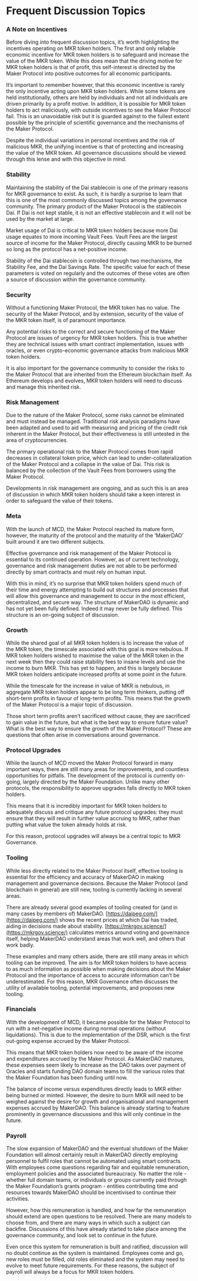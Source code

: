 # Frequent Discussion Topics

### A Note on Incentives

Before diving into frequent discussion topics, it’s worth highlighting the incentives operating on MKR token holders. The first and only reliable economic incentive for MKR token holders is to safeguard and increase the value of the MKR token. While this does mean that the driving motive for MKR token holders is that of profit, this self-interest is directed by the Maker Protocol into positive outcomes for all economic participants.

It’s important to remember however, that this economic incentive is rarely the only incentive acting upon MKR token holders. While some tokens are held institutionally, others are held by individuals and not all individuals are driven primarily by a profit motive. In addition, it is possible for MKR token holders to act maliciously, with outside incentives to see the Maker Protocol fail. This is an unavoidable risk but it is guarded against to the fullest extent possible by the principle of scientific governance and the mechanisms of the Maker Protocol.

Despite the individual variations in personal incentives and the risk of malicious MKR, the unifying incentive is that of protecting and increasing the value of the MKR token. All governance discussions should be viewed through this lense and with this objective in mind.

### Stability

Maintaining the stability of the Dai stablecoin is one of the primary reasons for MKR governance to exist. As such, it is hardly a surprise to learn that this is one of the most commonly discussed topics among the governance community. The primary product of the Maker Protocol is the stablecoin Dai. If Dai is not kept stable, it is not an effective stablecoin and it will not be used by the market at large.

Market usage of Dai is critical to MKR token holders because more Dai usage equates to more incoming Vault Fees. Vault Fees are the largest source of income for the Maker Protocol, directly causing MKR to be burned so long as the protocol has a net-positive income.

Stability of the Dai stablecoin is controlled through two mechanisms, the Stability Fee, and the Dai Savings Rate. The specific value for each of these parameters is voted on regularly and the outcomes of these votes are often a source of discussion within the governance community.

### Security

Without a functioning Maker Protocol, the MKR token has no value. The security of the Maker Protocol, and by extension, security of the value of the MKR token itself, is of paramount importance.

Any potential risks to the correct and secure functioning of the Maker Protocol are issues of urgency for MKR token holders. This is true whether they are technical issues with smart contract implementation, issues with oracles, or even crypto-economic governance attacks from malicious MKR token holders.

It is also important for the governance community to consider the risks to the Maker Protocol that are inherited from the Ethereum blockchain itself. As Ethereum develops and evolves, MKR token holders will need to discuss and manage this inherited risk.

### Risk Management

Due to the nature of the Maker Protocol, some risks cannot be eliminated and must instead be managed. Traditional risk analysis paradigms have been adapted and used to aid with measuring and pricing of the credit risk inherent in the Maker Protocol, but their effectiveness is still untested in the area of cryptocurrencies.

The primary operational risk to the Maker Protocol comes from rapid decreases in collateral token price, which can lead to under-collateralization of the Maker Protocol and a collapse in the value of Dai. This risk is balanced by the collection of the Vault Fees from borrowers using the Maker Protocol.

Developments in risk management are ongoing, and as such this is an area of discussion in which MKR token holders should take a keen interest in order to safeguard the value of their tokens.

### Meta

With the launch of MCD, the Maker Protocol reached its mature form, however, the maturity of the protocol and the maturity of the ‘MakerDAO’ built around it are two different subjects.

Effective governance and risk management of the Maker Protocol is essential to its continued operation. However, as of current technology, governance and risk management duties are not able to be performed directly by smart contracts and must rely on human input.

With this in mind, it’s no surprise that MKR token holders spend much of their time and energy attempting to build out structures and processes that will allow this governance and management to occur in the most efficient, decentralized, and secure way. The structure of MakerDAO is dynamic and has not yet been fully defined. Indeed it may never be fully defined. This structure is an on-going subject of discussion.

### Growth

While the shared goal of all MKR token holders is to increase the value of the MKR token, the timescale associated with this goal is more nebulous. If MKR token holders wished to maximise the value of the MKR token in the next week then they could raise stability fees to insane levels and use the income to burn MKR. This has yet to happen, and this is largely because MKR token holders anticipate increased profits at some point in the future.

While the timescale for the increase in value of MKR is nebulous, in aggregate MKR token holders appear to be long term thinkers, putting off short-term profits in favour of long-term profits. This means that the growth of the Maker Protocol is a major topic of discussion.

Those short term profits aren’t sacrificed without cause, they are sacrificed to gain value in the future, but what is the best way to ensure future value? What is the best way to ensure the growth of the Maker Protocol? These are questions that often arise in conversations around governance.

### Protocol Upgrades

While the launch of MCD moved the Maker Protocol forward in many important ways, there are still many areas for improvements, and countless opportunities for pitfalls. The development of the protocol is currently on-going, largely directed by the Maker Foundation. Unlike many other protocols, the responsibility to approve upgrades falls directly to MKR token holders.

This means that it is incredibly important for MKR token holders to adequately discuss and critique any future protocol upgrades: they must ensure that they will result in further value accruing to MKR, rather than putting what value the token already holds at risk.

For this reason, protocol upgrades will always be a central topic to MKR Governance.

### Tooling

While less directly related to the Maker Protocol itself, effective tooling is essential for the efficiency and accuracy of MakerDAO in making management and governance decisions. Because the Maker Protocol \(and blockchain in general\) are still new, tooling is currently lacking in several areas.

There are already several good examples of tooling created for \(and in many cases by members of\) MakerDAO. [https://daipeg.com/](https://daipeg.com/) shows the recent prices at which Dai has traded, aiding in decisions made about stability. [https://mkrgov.science/](https://mkrgov.science/) calculates metrics around voting and governance itself, helping MakerDAO understand areas that work well, and others that work badly.

These examples and many others aside, there are still many areas in which tooling can be improved. The aim is for MKR token holders to have access to as much information as possible when making decisions about the Maker Protocol and the importance of access to accurate information can’t be underestimated. For this reason, MKR Governance often discusses the utility of available tooling, potential improvements, and proposes new tooling.

### Financials

With the development of MCD, it became possible for the Maker Protocol to run with a net-negative income during normal operations \(without liquidations\). This is due to the implementation of the DSR, which is the first out-going expense accrued by the Maker Protocol.

This means that MKR token holders now need to be aware of the income and expenditures accrued by the Maker Protocol. As MakerDAO matures, these expenses seem likely to increase as the DAO takes over payment of Oracles and starts funding DAO domain teams to fill the various roles that the Maker Foundation has been funding until now.

The balance of income versus expenditures directly leads to MKR either being burned or minted. However, the desire to burn MKR will need to be weighed against the desire for growth and organisational and management expenses accrued by MakerDAO. This balance is already starting to feature prominently in governance discussions and this will only continue in the future.

### Payroll

The slow expansion of MakerDAO and the eventual shutdown of the Maker Foundation will almost certainly result in MakerDAO directly employing personnel to fulfil roles that cannot be automated using smart contracts. With employees come questions regarding fair and equitable remuneration, employment policies and the associated bureaucracy. No matter the role - whether full domain teams, or individuals or groups currently paid through the Maker Foundation’s grants program - entities contributing time and resources towards MakerDAO should be incentivised to continue their activities.

However, how this remuneration is handled, and how far the remuneration should extend are open questions to be resolved. There are many models to choose from, and there are many ways in which such a subject can backfire. Discussions of this have already started to take place among the governance community, and look set to continue in the future.

Even once this system for remuneration is built and ratified, discussion will no doubt continue as the system is maintained. Employees come and go, new roles must be filled, old roles eliminated and the system may need to evolve to meet future requirements. For these reasons, the subject of payroll will always be a focus for MKR token holders.

